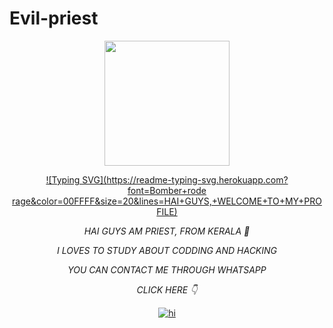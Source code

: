 # Evil-priest 
 
<div align="center">
<img border-radius: 15px src="https://i.imgur.com/c5E81Cu.jpeg" width="200" height="200"/> 

 
[![Typing SVG](https://readme-typing-svg.herokuapp.com?font=Bomber+rode rage&color=00FFFF&size=20&lines=HAI+GUYS,+WELCOME+TO+MY+PROFILE)](https://bit.ly/3lC8I7t)
 
 
*HAI GUYS AM PRIEST, FROM KERALA 💖* 

*I LOVES TO STUDY ABOUT CODDING AND HACKING*

*YOU CAN CONTACT ME THROUGH WHATSAPP* 

*CLICK HERE 👇*

<a href="http://wa.me/+919188434967"><img title="hi" src="https://img.shields.io/badge/Author-priest/Sophia?color=f7df1e&style=for-the-badge&logo=whatsapp"></a>



<div align
